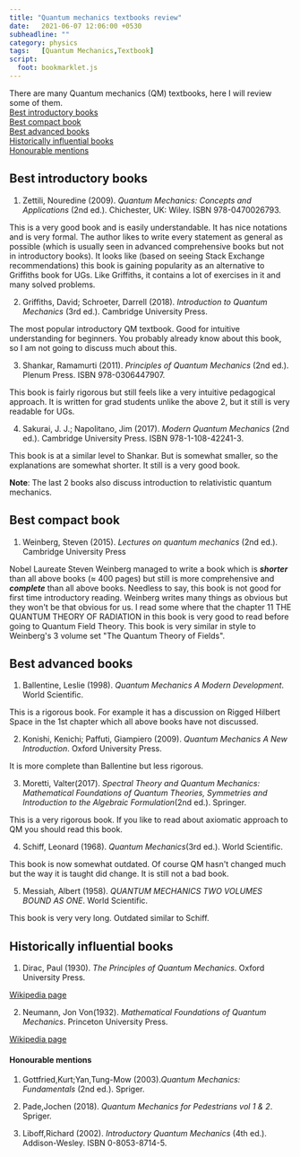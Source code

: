 ```yaml
---
title: "Quantum mechanics textbooks review"
date:   2021-06-07 12:06:00 +0530
subheadline: ""
category: physics
tags:   [Quantum Mechanics,Textbook]
script:
  foot: bookmarklet.js
---
```

There are many Quantum mechanics (QM) textbooks, here I will review some of them.<!--more--><br>
[Best introductory books](#best-introductory-books)<br>
[Best compact book](#best-compact-book)<br>
[Best advanced books](#best-advanced-books)<br>
[Historically influential books](#historically-influential-books)<br>
[Honourable mentions](#honourable-mentions)
## Best introductory books
1) Zettili, Nouredine (2009). *Quantum Mechanics: Concepts and Applications* (2nd ed.). Chichester, UK: Wiley. ISBN 978-0470026793.

This is a very good book and is easily understandable. It has nice notations and is very formal. The author likes to write every statement as general as possible (which is usually seen in advanced comprehensive books but not in introductory books). It looks like (based on seeing Stack Exchange recommendations) this book is gaining popularity as an alternative to Griffiths book for UGs. Like Griffiths, it contains a lot of exercises in it and many solved problems.

2) Griffiths, David; Schroeter, Darrell (2018). *Introduction to Quantum Mechanics* (3rd ed.). Cambridge University Press.

The most popular introductory QM textbook. Good for intuitive understanding for beginners. You probably already know about this book, so I am not going to discuss much about this.

3) Shankar, Ramamurti (2011). *Principles of Quantum Mechanics* (2nd ed.). Plenum Press. ISBN 978-0306447907.

This book is fairly rigorous but still feels like a very intuitive pedagogical approach. It is written for grad students unlike the above 2, but it still is very readable for UGs.

4) Sakurai, J. J.; Napolitano, Jim (2017). *Modern Quantum Mechanics* (2nd ed.). Cambridge University Press. ISBN 978-1-108-42241-3.

This book is at a similar level to Shankar. But is somewhat smaller, so the explanations are somewhat shorter. It still is a very good book. 

**Note**: The last 2 books also discuss introduction to relativistic quantum mechanics.

## Best compact book

1) Weinberg, Steven (2015). *Lectures on quantum mechanics* (2nd ed.). Cambridge University Press

Nobel Laureate Steven Weinberg managed to write a book which is ***shorter*** than all above books (≈ 400 pages) but still is more comprehensive and ***complete*** than all above books. Needless to say, this book is not good for first time introductory reading. Weinberg writes many things as obvious but they won't be that obvious for us. I read some where that the chapter 11 THE QUANTUM THEORY OF RADIATION in this book is very good to read before going to Quantum Field Theory. This book is very similar in style to Weinberg's 3 volume set "The Quantum Theory of Fields".

## Best advanced books
1) Ballentine, Leslie (1998). *Quantum Mechanics A Modern Development*. World Scientific.

This is a rigorous book. For example it has a discussion on Rigged Hilbert Space in the 1st chapter which all above books have not discussed. 

2) Konishi, Kenichi; Paffuti, Giampiero (2009). *Quantum Mechanics A New Introduction*. Oxford University Press.

It is more complete than Ballentine but less rigorous.


3) Moretti, Valter(2017). *Spectral Theory and Quantum Mechanics: Mathematical Foundations of Quantum Theories, Symmetries and Introduction to the Algebraic Formulation*(2nd ed.). Springer.

This is a very rigorous book. If you like to read about axiomatic approach to QM you should read this book.

4) Schiff, Leonard (1968). *Quantum Mechanics*(3rd ed.). World Scientific.

This book is now somewhat outdated. Of course QM hasn't changed much but the way it is taught did change. It is still not a bad book.

5) Messiah, Albert (1958). *QUANTUM MECHANICS TWO VOLUMES BOUND AS ONE*. World Scientific.

This book is very very long. Outdated similar to Schiff.

## Historically influential books
1) Dirac, 	Paul (1930). *The Principles of Quantum Mechanics*. Oxford University Press.

[Wikipedia page](https://en.wikipedia.org/wiki/The_Principles_of_Quantum_Mechanics)

2) Neumann, Jon Von(1932). *Mathematical Foundations of Quantum Mechanics*. Princeton University Press.

[Wikipedia page](https://en.wikipedia.org/wiki/Mathematical_Foundations_of_Quantum_Mechanics)

#### Honourable mentions
1) Gottfried,Kurt;Yan,Tung-Mow (2003).*Quantum Mechanics: Fundamentals* (2nd ed.). Spriger.

2) Pade,Jochen (2018). *Quantum Mechanics for Pedestrians vol 1 & 2*. Spriger.

3) Liboff,Richard (2002). *Introductory Quantum Mechanics* (4th ed.). Addison-Wesley. ISBN 0-8053-8714-5.





